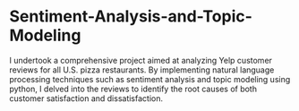 # Sentiment-Analysis-and-Topic-Modeling
I undertook a comprehensive project aimed at analyzing Yelp customer reviews for all U.S. pizza restaurants. By implementing natural language processing techniques such as sentiment analysis and topic modeling using python, I delved into the reviews to identify the root causes of both customer satisfaction and dissatisfaction.
